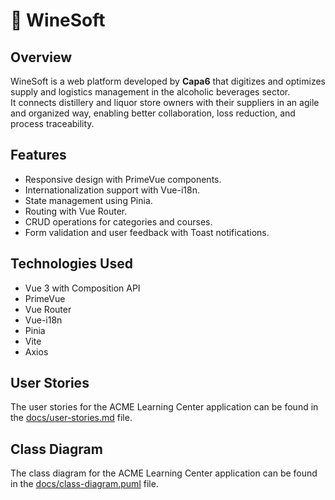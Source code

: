 # 🍷 WineSoft

## Overview
WineSoft is a web platform developed by **Capa6** that digitizes and optimizes supply and logistics management in the alcoholic beverages sector.  
It connects distillery and liquor store owners with their suppliers in an agile and organized way, enabling better collaboration, loss reduction, and process traceability.

## Features
- Responsive design with PrimeVue components.
- Internationalization support with Vue-i18n.
- State management using Pinia.
- Routing with Vue Router.
- CRUD operations for categories and courses.
- Form validation and user feedback with Toast notifications.

## Technologies Used
- Vue 3 with Composition API
- PrimeVue
- Vue Router
- Vue-i18n
- Pinia
- Vite
- Axios

## User Stories
The user stories for the ACME Learning Center application can be found in the [docs/user-stories.md](docs/user-stories.md) file.

## Class Diagram
The class diagram for the ACME Learning Center application can be found in the [docs/class-diagram.puml](docs/class-diagram.puml) file.